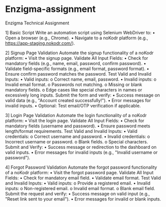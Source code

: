 # Enzigma-assignment
Enzigma Technical Assignment

1] Basic Script 
Write an automation script using Selenium WebDriver to: 
• Open a browser (e.g., Chrome). 
• Navigate to a noKodr platform (e.g., https://app-staging.nokodr.com/). 


2] Signup Page Validation 
Automate the signup functionality of a noKodr platform: 
• Visit the signup page. 
Validate All Input Fields: 
• Check for mandatory fields (e.g., name, email, password, confirm password). 
• Validate field-specific formats (e.g., email format, password format). 
• Ensure confirm password matches the password. 
Test Valid and Invalid Inputs: 
• Valid inputs: 
o Correct name, email, password. 
• Invalid inputs: 
o Invalid email format. 
o Passwords not matching. 
o Missing or blank mandatory fields. 
o Edge cases like special characters in names or excessively long inputs. 
Submit the form and verify: 
• Success message on valid data (e.g., "Account created successfully!"). 
• Error messages for invalid inputs. 
• Optional: Test email/OTP verification if applicable. 


3] Login Page Validation 
Automate the login functionality of a noKodr platform: 
• Visit the login page. 
Validate All Input Fields: 
• Check for mandatory fields (username and password). 
• Ensure password meets length/format requirements. 
Test Valid and Invalid Inputs: 
• Valid credentials: 
o Correct username and password. 
• Invalid credentials: 
o Incorrect username or password. 
o Blank fields. 
o Special characters. 
Submit and Verify: 
• Success message or redirection to the dashboard on valid inputs. 
• Error messages for invalid inputs (e.g., "Invalid username or password"). 


4] Forgot Password Validation 
Automate the forgot password functionality of a noKodr platform: 
• Visit the forgot password page. 
Validate All Input Fields: 
• Check for mandatory email field. 
• Validate email format. 
Test Valid and Invalid Inputs: 
• Valid inputs: 
o Provide a registered email. 
• Invalid inputs: 
o Non-registered email. 
o Invalid email format. 
o Blank email field. 
Submit the request and verify: 
• Success message on valid input (e.g., "Reset link sent to your email"). 
• Error messages for invalid or blank inputs. 
